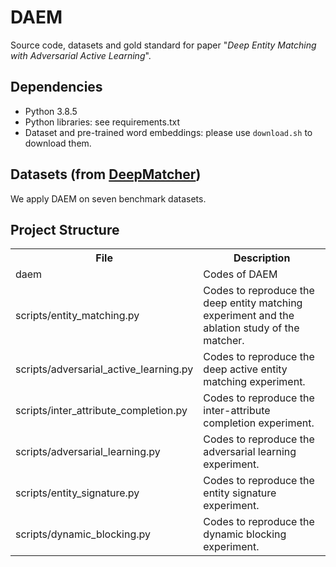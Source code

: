 # DAEM
Source code, datasets and gold standard for paper "_Deep Entity Matching with Adversarial Active Learning_".

## Dependencies
* Python 3.8.5
* Python libraries: see requirements.txt
* Dataset and pre-trained word embeddings: please use `download.sh` to download them.

## Datasets (from [DeepMatcher](https://github.com/anhaidgroup/deepmatcher/blob/master/Datasets.md#preprocessed-data))
We apply DAEM on seven benchmark datasets.

## Project Structure
<table>
    <tr>
        <th>File</th><th>Description</th>
    </tr>
    <tr>
        <td>daem</td><td>Codes of DAEM</td>
    </tr>
    <tr>
        <td>scripts/entity_matching.py</td><td>Codes to reproduce the deep entity matching experiment and the ablation study of the matcher.</td>
    </tr>
    <tr>
        <td>scripts/adversarial_active_learning.py</td><td>Codes to reproduce the deep active entity matching experiment.</td>
    </tr>
    <tr>
        <td>scripts/inter_attribute_completion.py</td><td>Codes to reproduce the inter-attribute completion experiment.</td>
    </tr>
    <tr>
        <td>scripts/adversarial_learning.py</td><td>Codes to reproduce the adversarial learning experiment.</td>
    </tr>
    <tr>
        <td>scripts/entity_signature.py</td><td>Codes to reproduce the entity signature experiment.</td>
    </tr>
    <tr>
        <td>scripts/dynamic_blocking.py</td><td>Codes to reproduce the dynamic blocking experiment.</td>
    </tr>
</table>
